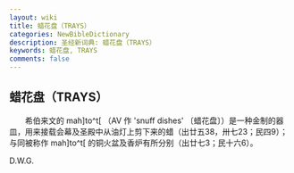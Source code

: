 ```yaml
---
layout: wiki
title: 蜡花盘（TRAYS）
categories: NewBibleDictionary
description: 圣经新词典: 蜡花盘（TRAYS）
keywords: 蜡花盘, TRAYS
comments: false
---
```


## 蜡花盘（TRAYS）

　　希伯来文的 mah]to^t[ （AV 作 'snuff dishes' 〔蜡花盘〕）是一种金制的器皿，用来接载会幕及圣殿中从油灯上剪下来的蜡（出廿五38，卅七23；民四9）；与同被称作 mah]to^t[ 的铜火盆及香炉有所分别（出廿七3；民十六6）。

D.W.G.








